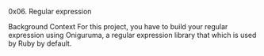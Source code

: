 0x06. Regular expression

Background Context
For this project, you have to build your regular expression using Oniguruma, a regular expression library that which is used by Ruby by default.
